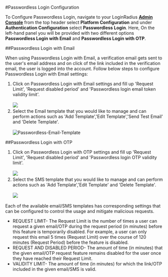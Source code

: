 #Passwordless Login Configuration

To Configure Passwordless Login, navigate to your LoginRadius <a href = https://adminconsole.loginradius.com/ target=_blank>**Admin Console**</a> from the top header select **Platform Configuration** and under **Authentication Configuration** select **Passwordless Login**. Here, On the left-hand panel you will be provided with two different options **Passwordless Login with Email** and **Passwordless Login with OTP**.

##Passwordless Login with Email

When using Passwordless Login with Email, a verification email gets sent to the user's email address and on click of the link included in the verification email, the user is logged into the account. Follow below steps to configure Passwordless Login with Email settings:

1. Click on Passwordless Login with Email settings and fill up 'Request Limit', 'Request disabled period' and 'Passwordless login email token validity limit'.
   <br><br>![](https://apidocs.lrcontent.com/images/ac1_42235e931570cb4805.12612726.png)
2. Select the Email template that you would like to manage and can perform actions such as 'Add Template','Edit Template','Send Test Email' and 'Delete Template'.
   <br><br>![Passwordless-Email-Template](https://apidocs.lrcontent.com/images/8--Passwordless-Email-Template_1507763025b94206084.04962289.png "Passwordless-Email-Template")

##Passwordless Login with OTP

1. Click on Passwordless Login with OTP settings and fill up 'Request Limit', 'Request disabled period' and 'Passwordless login OTP validity limit'.
   <br><br>![](https://apidocs.lrcontent.com/images/ac3_192385e9315ce249905.98556117.png )
2. Select the SMS template that you would like to manage and can perform actions such as 'Add Template','Edit Template' and 'Delete Template'.
   <br><br>![](https://apidocs.lrcontent.com/images/ac4_262495e9315eee1f6f6.69094428.png)

Each of the available email/SMS templates has corresponding settings that can be configured to control the usage and mitigate malicious requests.

- REQUEST LIMIT- The Request Limit is the number of times a user can request a given email/OTP during the request period (in minutes) before this feature is temporarily disabled. For example, a user can only request this email 5 times (Request Limit) over the course of 120 minutes (Request Period) before the feature is disabled.
- REQUEST AND DISABLED PERIOD- The amount of time (in minutes) that the given email/OTP request feature remains disabled for the user once they have reached their Request Limit.
- VALIDITY LIMIT- The amount of time (in minutes) for which the link/OTP included in the given email/SMS is valid.
